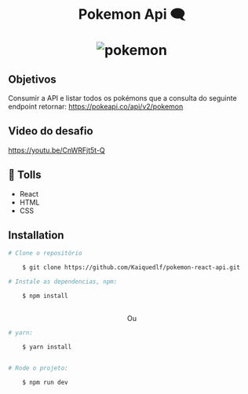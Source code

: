 <h1 align="center"> 

Pokemon Api 🗨️

![pokemon](https://github.com/Kaiquedlf/random-quote/assets/91236437/e26c6265-830b-4d0e-8744-816819d1ef0b)

</h1>


## Objetivos

Consumir a API e listar todos os pokémons que a consulta do seguinte endpoint retornar:
https://pokeapi.co/api/v2/pokemon

## Video do desafio

https://youtu.be/CnWRFjt5t-Q

## 🔨 Tolls
- React
- HTML
- CSS

## Installation

```bash
# Clone o repositório

    $ git clone https://github.com/Kaiquedlf/pokemon-react-api.git

```
```bash
# Instale as dependencias, npm:

    $ npm install 
    
```

<p align="center">Ou</p>

```bash
# yarn:

    $ yarn install 
    
```

```bash
# Rode o projeto:

    $ npm run dev 
    
```
